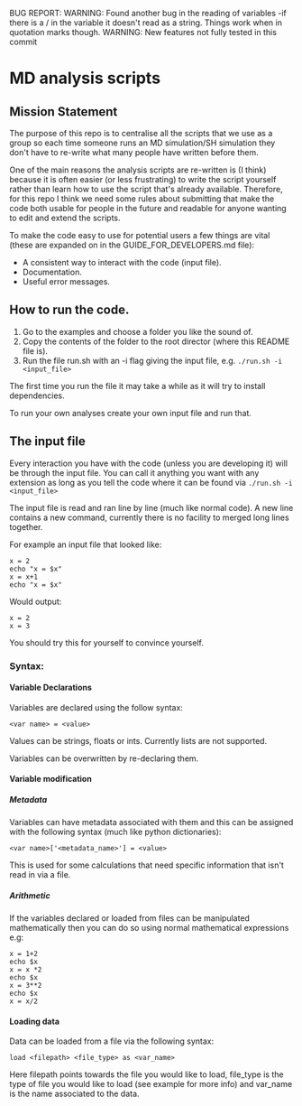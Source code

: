 BUG REPORT:
   WARNING: Found another bug in the reading of variables -if there is a / in the variable it doesn't read as a string. Things work when in quotation marks though.
   WARNING: New features not fully tested in this commit

# MD analysis scripts

## Mission Statement
The purpose of this repo is to centralise all the scripts that we use as a group so each time someone runs an MD simulation/SH simulation they don't have to re-write what many people have written before them.

One of the main reasons the analysis scripts are re-written is (I think) because it is often easier (or less frustrating) to write the script yourself rather than learn how to use the script that's already available. Therefore, for this repo I think we need some rules about submitting that make the code both usable for people in the future and readable for anyone wanting to edit and extend the scripts.

To make the code easy to use for potential users a few things are vital (these are expanded on in the GUIDE_FOR_DEVELOPERS.md file):
  * A consistent way to interact with the code (input file).
  * Documentation.
  * Useful error messages.


## How to run the code.

  1) Go to the examples and choose a folder you like the sound of.
  2) Copy the contents of the folder to the root director (where this README file is).
  3) Run the file run.sh with an -i flag giving the input file, e.g. `./run.sh -i <input_file>`

  The first time you run the file it may take a while as it will try to install dependencies.

  To run your own analyses create your own input file and run that.

## The input file

Every interaction you have with the code (unless you are developing it) will be through the input file. You can call it anything you want with any extension as long as you tell the code where it can be found via `./run.sh -i <input_file>`

The input file is read and ran line by line (much like normal code). A new line contains a new command, currently there is no facility to merged long lines together.

For example an input file that looked like:

```
x = 2
echo "x = $x"
x = x+1
echo "x = $x"
```

Would output:
```
x = 2
x = 3
```

You should try this for yourself to convince yourself.

### Syntax:
#### Variable Declarations
Variables are declared using the follow syntax:

```
<var name> = <value>
```

Values can be strings, floats or ints. Currently lists are not supported.

Variables can be overwritten by re-declaring them.

#### Variable modification
##### Metadata
Variables can have metadata associated with them and this can be assigned with the following syntax (much like python dictionaries):

```
<var name>['<metadata_name>'] = <value>
```

This is used for some calculations that need specific information that isn't read in via a file.
##### Arithmetic
If the variables declared or loaded from files can be manipulated mathematically then you can do so using normal mathematical expressions e.g:
```
x = 1+2
echo $x
x = x *2
echo $x
x = 3**2
echo $x
x = x/2
```

#### Loading data
Data can be loaded from a file via the following syntax:
```
load <filepath> <file_type> as <var_name>
```
Here filepath points towards the file you would like to load, file_type is the type of file you would like to load (see example for more info) and var_name is the name associated to the data.
